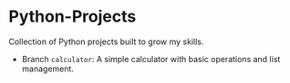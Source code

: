 # Python-Projects
Collection of Python projects built to grow my skills.
- Branch `calculator`: A simple calculator with basic operations and list management.

